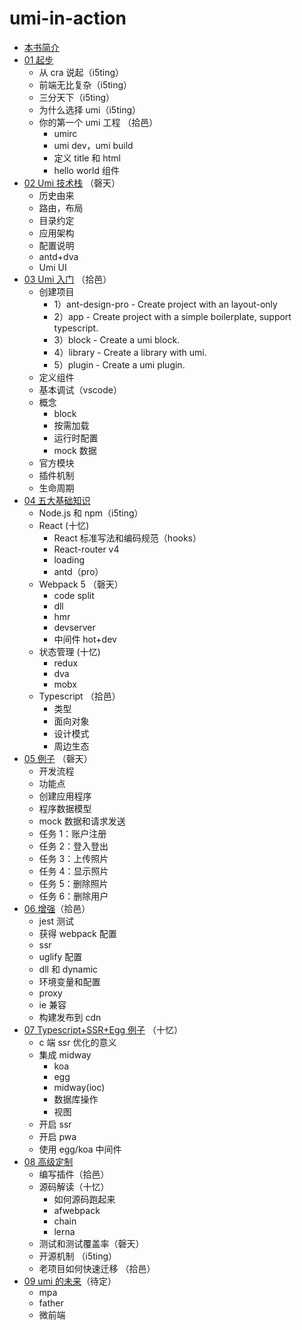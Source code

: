 # umi-in-action

- [本书简介](README.md)
- [01 起步](1.md)
  - 从 cra 说起（i5ting）
  - 前端无比复杂（i5ting）
  - 三分天下（i5ting）
  - 为什么选择 umi（i5ting）
  - 你的第一个 umi 工程 （拾邑）
    - umirc
    - umi dev，umi build
    - 定义 title 和 html
    - hello world 组件
- [02 Umi 技术栈](2.md) （磬天）
  - 历史由来
  - 路由，布局
  - 目录约定
  - 应用架构
  - 配置说明
  - antd+dva
  - Umi UI
- [03 Umi 入门](3.md) （拾邑）
  - 创建项目
    - 1）ant-design-pro - Create project with an layout-only
    - 2）app - Create project with a simple boilerplate, support typescript.
    - 3）block - Create a umi block.
    - 4）library - Create a library with umi.
    - 5）plugin - Create a umi plugin.
  - 定义组件
  - 基本调试（vscode）
  - 概念
    - block
    - 按需加载
    - 运行时配置
    - mock 数据
  - 官方模块
  - 插件机制
  - 生命周期
- [04 五大基础知识](4.md)
  - Node.js 和 npm（i5ting）
  - React (十忆)
    - React 标准写法和编码规范（hooks）
    - React-router v4
    - loading
    - antd（pro）
  - Webpack 5 （磬天）
    - code split
    - dll
    - hmr
    - devserver
    - 中间件 hot+dev
  - 状态管理 (十忆)
    - redux
    - dva
    - mobx
  - Typescript （拾邑）
    - 类型
    - 面向对象
    - 设计模式
    - 周边生态
- [05 例子](5.md) （磬天）
  - 开发流程
  - 功能点
  - 创建应用程序
  - 程序数据模型
  - mock 数据和请求发送
  - 任务 1：账户注册
  - 任务 2：登入登出
  - 任务 3：上传照片
  - 任务 4：显示照片
  - 任务 5：删除照片
  - 任务 6：删除用户
- [06 增强](6.md)（拾邑）
  - jest 测试
  - 获得 webpack 配置
  - ssr
  - uglify 配置
  - dll 和 dynamic
  - 环境变量和配置
  - proxy
  - ie 兼容
  - 构建发布到 cdn
- [07 Typescript+SSR+Egg 例子](7.md) （十忆）
  - c 端 ssr 优化的意义
  - 集成 midway
    - koa
    - egg
    - midway(ioc)
    - 数据库操作
    - 视图
  - 开启 ssr
  - 开启 pwa
  - 使用 egg/koa 中间件
- [08 高级定制](8.md)
  - 编写插件（拾邑）
  - 源码解读（十忆）
    - 如何源码跑起来
    - afwebpack
    - chain
    - lerna
  - 测试和测试覆盖率（磬天）
  - 开源机制 （i5ting）
  - 老项目如何快速迁移 （拾邑）
- [09 umi 的未来](9.md)（待定）
  - mpa
  - father
  - 微前端

